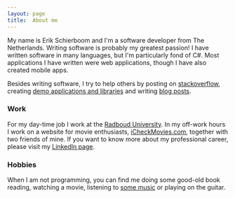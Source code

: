 ```yaml
---
layout: page
title:  About me
---
```


My name is Erik Schierboom and I'm a software developer from The Netherlands. Writing software is probably my greatest passion! I have written software in many languages, but I'm particularly fond of C#. Most applications I have written were web applications, though I have also created mobile apps.

Besides writing software, I try to help others by posting on [stackoverflow](http://stackoverflow.com/users/2071395/erik-schierboom), creating [demo applications and libraries](https://github.com/ErikSchierboom/) and writing [blog posts](/posts-by-date/).

### Work

For my day-time job I work at the [Radboud University](http://www.ru.nl/isc). In my off-work hours I work on a website for movie enthusiasts, [iCheckMovies.com](http://www.icheckmovies.com), together with two friends of mine. If you want to know more about my professional career, please visit my [LinkedIn page](http://nl.linkedin.com/in/erikschierboom).

### Hobbies

When I am not programming, you can find me doing some good-old book reading, watching a movie, listening to [some music](/albums/) or playing on the guitar.
